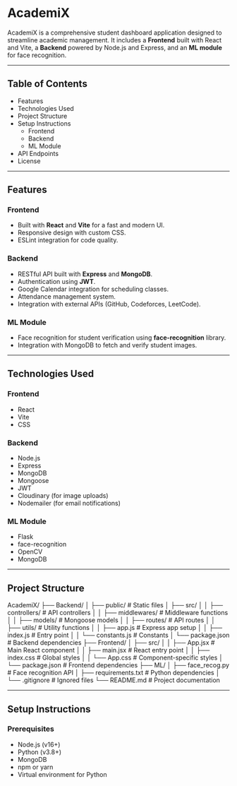 # AcademiX

AcademiX is a comprehensive student dashboard application designed to streamline academic management. It includes a **Frontend** built with React and Vite, a **Backend** powered by Node.js and Express, and an **ML module** for face recognition.

---

## Table of Contents

- Features
- Technologies Used
- Project Structure
- Setup Instructions
  - Frontend
  - Backend
  - ML Module
- API Endpoints
- License

---

## Features

### Frontend
- Built with **React** and **Vite** for a fast and modern UI.
- Responsive design with custom CSS.
- ESLint integration for code quality.

### Backend
- RESTful API built with **Express** and **MongoDB**.
- Authentication using **JWT**.
- Google Calendar integration for scheduling classes.
- Attendance management system.
- Integration with external APIs (GitHub, Codeforces, LeetCode).

### ML Module
- Face recognition for student verification using **face-recognition** library.
- Integration with MongoDB to fetch and verify student images.

---

## Technologies Used

### Frontend
- React
- Vite
- CSS

### Backend
- Node.js
- Express
- MongoDB
- Mongoose
- JWT
- Cloudinary (for image uploads)
- Nodemailer (for email notifications)

### ML Module
- Flask
- face-recognition
- OpenCV
- MongoDB

---

## Project Structure

AcademiX/
├── Backend/
│   ├── public/               # Static files
│   ├── src/
│   │   ├── controllers/      # API controllers
│   │   ├── middlewares/      # Middleware functions
│   │   ├── models/           # Mongoose models
│   │   ├── routes/           # API routes
│   │   ├── utils/            # Utility functions
│   │   ├── app.js            # Express app setup
│   │   ├── index.js          # Entry point
│   │   └── constants.js      # Constants
│   └── package.json          # Backend dependencies
├── Frontend/
│   ├── src/
│   │   ├── App.jsx           # Main React component
│   │   ├── main.jsx          # React entry point
│   │   ├── index.css         # Global styles
│   │   └── App.css           # Component-specific styles
│   └── package.json          # Frontend dependencies
├── ML/
│   ├── face_recog.py         # Face recognition API
│   ├── requirements.txt      # Python dependencies
│   └── .gitignore            # Ignored files
└── README.md                 # Project documentation

---

## Setup Instructions

### Prerequisites
- Node.js (v16+)
- Python (v3.8+)
- MongoDB
- npm or yarn
- Virtual environment for Python

